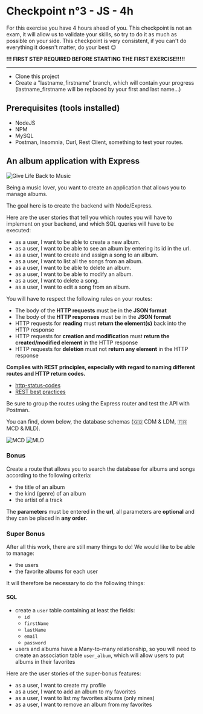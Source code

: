 # Checkpoint n°3 - JS - **4h**

For this exercise you have 4 hours ahead of you. This checkpoint is not an exam, it will allow us to validate your skills, so try to do it as much as possible on your side.
This checkpoint is very consistent, if you can't do everything it doesn't matter, do your best :wink:

**!!! FIRST STEP REQUIRED BEFORE STARTING THE FIRST EXERCISE!!!!!**

---

- Clone this project
- Create a "lastname_firstname" branch, which will contain your progress (lastname_firstname will be replaced by your first and last name...)

## Prerequisites (tools installed)

- NodeJS
- NPM
- MySQL
- Postman, Insomnia, Curl, Rest Client, something to test your routes.

## An album application with Express

![Give Life Back to Music](https://laughingsquid.com/wp-content/uploads/2013/05/givelifebacktomusic5.gif)

Being a music lover, you want to create an application that allows you to manage albums.

The goal here is to create the backend with Node/Express.

Here are the user stories that tell you which routes you will have to implement on your backend, and which SQL queries will have to be executed:

- as a user, I want to be able to create a new album.
- as a user, I want to be able to see an album by entering its id in the url.
- as a user, I want to create and assign a song to an album.
- as a user, I want to list all the songs from an album.
- as a user, I want to be able to delete an album.
- as a user, I want to be able to modify an album.
- as a user, I want to delete a song.
- as a user, I want to edit a song from an album.

You will have to respect the following rules on your routes:

- The body of the **HTTP requests** must be in the **JSON format**
- The body of the **HTTP responses** must be in the **JSON format**
- HTTP requests for **reading** must **return the element(s)** back into the HTTP response
- HTTP requests for **creation and modification** must **return the created/modified element** in the HTTP response
- HTTP requests for **deletion** must not **return any element** in the HTTP response

**Complies with REST principles, especially with regard to naming different routes and HTTP return codes.**

- [http-status-codes](https://restfulapi.net/http-status-codes/)
- [REST best practices](https://blog.mwaysolutions.com/2014/06/05/10-best-practices-for-better-restful-api/)

Be sure to group the routes using the Express router and test the API with Postman.

You can find, down below, the database schemas (:uk: CDM & LDM, :fr: MCD & MLD).

![MCD](https://i.imgur.com/Z3DKVCT.png)
![MLD](https://i.imgur.com/PDsSoEC.png)

### Bonus

Create a route that allows you to search the database for albums and songs according to the following criteria:

- the title of an album
- the kind (genre) of an album
- the artist of a track

The **parameters** must be entered in the **url**, all parameters are **optional** and they can be placed in **any order**.

### Super Bonus

After all this work, there are still many things to do! We would like to be able to manage:

- the users
- the favorite albums for each user

It will therefore be necessary to do the following things:

#### SQL

- create a `user` table containing at least the fields:
  - `id`
  - `firstName`
  - `lastName`
  - `email`
  - `password`
- users and albums have a Many-to-many relationship, so you will need to create an association table `user_album`, which will allow users to put albums in their favorites

Here are the user stories of the super-bonus features:

- as a user, I want to create my profile
- as a user, I want to add an album to my favorites
- as a user, I want to list my favorites albums (only mines)
- as a user, I want to remove an album from my favorites

